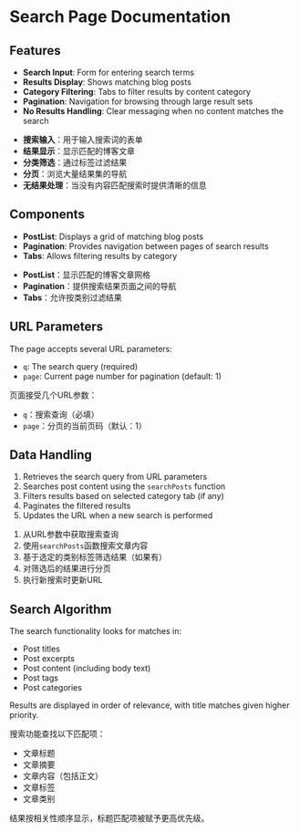 # Search Page Documentation

## Features

<!-- en -->
- **Search Input**: Form for entering search terms
- **Results Display**: Shows matching blog posts
- **Category Filtering**: Tabs to filter results by content category
- **Pagination**: Navigation for browsing through large result sets
- **No Results Handling**: Clear messaging when no content matches the search
<!-- end -->

<!-- cn -->
- **搜索输入**：用于输入搜索词的表单
- **结果显示**：显示匹配的博客文章
- **分类筛选**：通过标签过滤结果
- **分页**：浏览大量结果集的导航
- **无结果处理**：当没有内容匹配搜索时提供清晰的信息
<!-- end -->

## Components

<!-- en -->
- **PostList**: Displays a grid of matching blog posts
- **Pagination**: Provides navigation between pages of search results
- **Tabs**: Allows filtering results by category
<!-- end -->

<!-- cn -->
- **PostList**：显示匹配的博客文章网格
- **Pagination**：提供搜索结果页面之间的导航
- **Tabs**：允许按类别过滤结果
<!-- end -->

## URL Parameters

<!-- en -->
The page accepts several URL parameters:
- `q`: The search query (required)
- `page`: Current page number for pagination (default: 1)
<!-- end -->

<!-- cn -->
页面接受几个URL参数：
- `q`：搜索查询（必填）
- `page`：分页的当前页码（默认：1）
<!-- end -->

## Data Handling

<!-- en -->
1. Retrieves the search query from URL parameters
2. Searches post content using the `searchPosts` function
3. Filters results based on selected category tab (if any)
4. Paginates the filtered results
5. Updates the URL when a new search is performed
<!-- end -->

<!-- cn -->
1. 从URL参数中获取搜索查询
2. 使用`searchPosts`函数搜索文章内容
3. 基于选定的类别标签筛选结果（如果有）
4. 对筛选后的结果进行分页
5. 执行新搜索时更新URL
<!-- end -->

## Search Algorithm

<!-- en -->
The search functionality looks for matches in:
- Post titles
- Post excerpts
- Post content (including body text)
- Post tags
- Post categories

Results are displayed in order of relevance, with title matches given higher priority.
<!-- end -->

<!-- cn -->
搜索功能查找以下匹配项：
- 文章标题
- 文章摘要
- 文章内容（包括正文）
- 文章标签
- 文章类别

结果按相关性顺序显示，标题匹配项被赋予更高优先级。
<!-- end -->